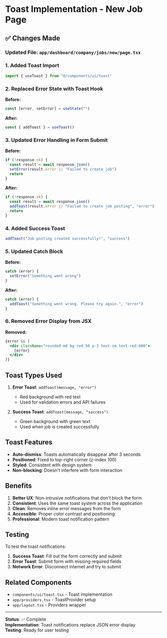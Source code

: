 # Toast Implementation - New Job Page

## ✅ Changes Made

### Updated File: `app/dashboard/company/jobs/new/page.tsx`

### 1. Added Toast Import
```typescript
import { useToast } from "@/components/ui/toast"
```

### 2. Replaced Error State with Toast Hook
**Before:**
```typescript
const [error, setError] = useState("")
```

**After:**
```typescript
const { addToast } = useToast()
```

### 3. Updated Error Handling in Form Submit
**Before:**
```typescript
if (!response.ok) {
  const result = await response.json()
  setError(result.error || "Failed to create job")
  return
}
```

**After:**
```typescript
if (!response.ok) {
  const result = await response.json()
  addToast(result.error || "Failed to create job posting", "error")
  return
}
```

### 4. Added Success Toast
```typescript
addToast("Job posting created successfully!", "success")
```

### 5. Updated Catch Block
**Before:**
```typescript
catch (error) {
  setError("Something went wrong")
}
```

**After:**
```typescript
catch (error) {
  addToast("Something went wrong. Please try again.", "error")
}
```

### 6. Removed Error Display from JSX
**Removed:**
```jsx
{error && (
  <div className="rounded-md bg-red-50 p-3 text-sm text-red-600">
    {error}
  </div>
)}
```

## Toast Types Used

1. **Error Toast**: `addToast(message, "error")`
   - Red background with red text
   - Used for validation errors and API failures

2. **Success Toast**: `addToast(message, "success")`
   - Green background with green text
   - Used when job is created successfully

## Toast Features

- **Auto-dismiss**: Toasts automatically disappear after 3 seconds
- **Positioned**: Fixed to top-right corner (z-index 100)
- **Styled**: Consistent with design system
- **Non-blocking**: Doesn't interfere with form interaction

## Benefits

1. **Better UX**: Non-intrusive notifications that don't block the form
2. **Consistent**: Uses the same toast system across the application
3. **Clean**: Removes inline error messages from the form
4. **Accessible**: Proper color contrast and positioning
5. **Professional**: Modern toast notification pattern

## Testing

To test the toast notifications:

1. **Success Toast**: Fill out the form correctly and submit
2. **Error Toast**: Submit form with missing required fields
3. **Network Error**: Disconnect internet and try to submit

## Related Components

- `components/ui/toast.tsx` - Toast implementation
- `app/providers.tsx` - ToastProvider setup
- `app/layout.tsx` - Providers wrapper

---

**Status**: ✅ Complete  
**Implementation**: Toast notifications replace JSON error display  
**Testing**: Ready for user testing

